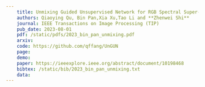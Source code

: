 ```yaml
---
    title: Unmixing Guided Unsupervised Network for RGB Spectral Super-Resolution
    authors: Qiaoying Qu, Bin Pan,Xia Xu,Tao Li and **Zhenwei Shi**
    journal: IEEE Transactions on Image Processing (TIP)
    pub_date: 2023-08-01
    pdf: /static/pdfs/2023_bin_pan_unmixing.pdf
    arxiv: 
    code: https://github.com/qffang/UnGUN
    page: 
    demo: 
    paper: https://ieeexplore.ieee.org/abstract/document/10198468
    bibtex: /static/bib/2023_bin_pan_unmixing.txt
    data:
---
```

    